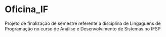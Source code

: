 # Oficina_IF

Projeto de finalização de semestre referente a disciplina de Lingaguens de Programação no curso de Análise e Desenvolvimento de Sistemas no IFSP
